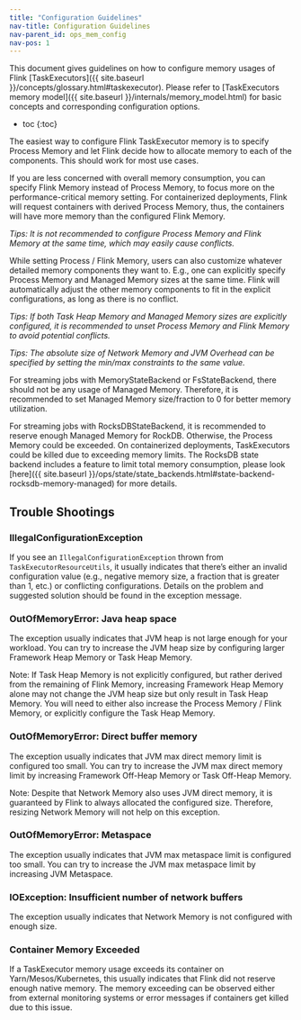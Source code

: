 ```yaml
---
title: "Configuration Guidelines"
nav-title: Configuration Guidelines
nav-parent_id: ops_mem_config
nav-pos: 1
---
```

<!--
Licensed to the Apache Software Foundation (ASF) under one
or more contributor license agreements.  See the NOTICE file
distributed with this work for additional information
regarding copyright ownership.  The ASF licenses this file
to you under the Apache License, Version 2.0 (the
"License"); you may not use this file except in complian
with the License.  You may obtain a copy of the License at

  http://www.apache.org/licenses/LICENSE-2.0

Unless required by applicable law or agreed to in writing,
software distributed under the License is distributed on an
"AS IS" BASIS, WITHOUT WARRANTIES OR CONDITIONS OF ANY
KIND, either express or implied.  See the License for the
specific language governing permissions and limitations
under the License.
-->

This document gives guidelines on how to configure memory usages of Flink [TaskExecutors]({{ site.baseurl }}/concepts/glossary.html#taskexecutor).
Please refer to [TaskExecutors memory model]({{ site.baseurl }}/internals/memory_model.html) for basic concepts and corresponding configuration options.

* toc
{:toc}

The easiest way to configure Flink TaskExecutor memory is to specify Process Memory and let Flink decide how to allocate memory to each of the components.
This should work for most use cases.

If you are less concerned with overall memory consumption, you can specify Flink Memory instead of Process Memory, to focus more on the performance-critical memory setting.
For containerized deployments, Flink will request containers with derived Process Memory, thus, the containers will have more memory than the configured Flink Memory.

*Tips: It is not recommended to configure Process Memory and Flink Memory at the same time, which may easily cause conflicts.*

While setting Process / Flink Memory, users can also customize whatever detailed memory components they want to.
E.g., one can explicitly specify Process Memory and Managed Memory sizes at the same time.
Flink will automatically adjust the other memory components to fit in the explicit configurations, as long as there is no conflict.

*Tips: If both Task Heap Memory and Managed Memory sizes are explicitly configured, it is recommended to unset Process Memory and Flink Memory to avoid potential conflicts.*

*Tips: The absolute size of Network Memory and JVM Overhead can be specified by setting the min/max constraints to the same value.*

For streaming jobs with MemoryStateBackend or FsStateBackend, there should not be any usage of Managed Memory.
Therefore, it is recommended to set Managed Memory size/fraction to 0 for better memory utilization.

For streaming jobs with RocksDBStateBackend, it is recommended to reserve enough Managed Memory for RockDB.
Otherwise, the Process Memory could be exceeded.
On containerized deployments, TaskExecutors could be killed due to exceeding memory limits.
The RocksDB state backend includes a feature to limit total memory consumption, please look [here]({{ site.baseurl }}/ops/state/state_backends.html#state-backend-rocksdb-memory-managed) for more details.

## Trouble Shootings

### IllegalConfigurationException

If you see an `IllegalConfigurationException` thrown from `TaskExecutorResourceUtils`, it usually indicates that there’s either an invalid configuration value (e.g., negative memory size, a fraction that is greater than 1, etc.) or conflicting configurations.
Details on the problem and suggested solution should be found in the exception message.

### OutOfMemoryError: Java heap space

The exception usually indicates that JVM heap is not large enough for your workload.
You can try to increase the JVM heap size by configuring larger Framework Heap Memory or Task Heap Memory.

Note: If Task Heap Memory is not explicitly configured, but rather derived from the remaining of Flink Memory, increasing Framework Heap Memory alone may not change the JVM heap size but only result in Task Heap Memory.
You will need to either also increase the Process Memory / Flink Memory, or explicitly configure the Task Heap Memory.

### OutOfMemoryError: Direct buffer memory

The exception usually indicates that JVM max direct memory limit is configured too small.
You can try to increase the JVM max direct memory limit by increasing Framework Off-Heap Memory or Task Off-Heap Memory.

Note: Despite that Network Memory also uses JVM direct memory, it is guaranteed by Flink to always allocated the configured size.
Therefore, resizing Network Memory will not help on this exception.

### OutOfMemoryError: Metaspace

The exception usually indicates that JVM max metaspace limit is configured too small.
You can try to increase the JVM max metaspace limit by increasing JVM Metaspace.

### IOException: Insufficient number of network buffers

The exception usually indicates that Network Memory is not configured with enough size.

### Container Memory Exceeded

If a TaskExecutor memory usage exceeds its container on Yarn/Mesos/Kubernetes, this usually indicates that Flink did not reserve enough native memory.
The memory exceeding can be observed either from external monitoring systems or error messages if containers get killed due to this issue.
